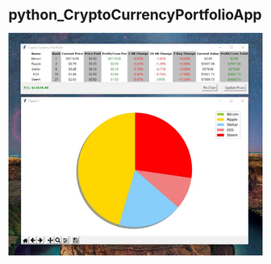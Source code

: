 # python_CryptoCurrencyPortfolioApp

![image](https://github.com/ChiShengChen/python_CryptoCurrencyPortfolioApp/raw/master/pycrytpoDemo.jpg)
